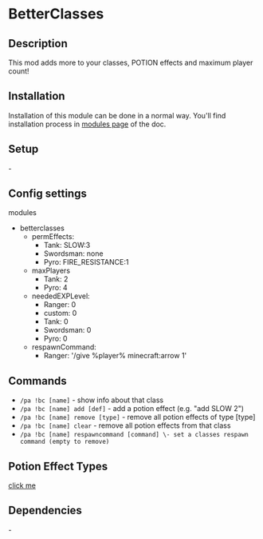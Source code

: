 # BetterClasses

## Description

This mod adds more to your classes, POTION effects and maximum player count!

## Installation

Installation of this module can be done in a normal way. You'll find installation process in [modules page](../modules.md#installing-modules) of the doc.

## Setup

\-

## Config settings

modules
- betterclasses
  - permEffects:
    - Tank: SLOW:3
    - Swordsman: none
    - Pyro: FIRE_RESISTANCE:1
  - maxPlayers
    - Tank: 2
    - Pyro: 4
  - neededEXPLevel:
    - Ranger: 0
    - custom: 0
    - Tank: 0
    - Swordsman: 0
    - Pyro: 0
  - respawnCommand:
    - Ranger: '/give %player% minecraft:arrow 1'

## Commands

- `/pa !bc [name]` \- show info about that class
- `/pa !bc [name] add [def]` \- add a potion effect (e.g. "add SLOW 2")
- `/pa !bc [name] remove [type]` \- remove all potion effects of type [type]
- `/pa !bc [name] clear` \- remove all potion effects from that class
- `/pa !bc [name] respawncommand [command] \- set a classes respawn command (empty to remove)`

## Potion Effect Types

[click me](https://hub.spigotmc.org/javadocs/bukkit/org/bukkit/potion/PotionEffectType.html)

## Dependencies

\-
